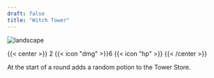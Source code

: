 ```yaml
---
draft: false
title: "Witch Tower"
---
```


![landscape](/images/towers/towerS_25.png)

{{< center >}}
2 {{< icon "dmg" >}}6 {{< icon "hp" >}}
{{< /center >}}

At the start of a round adds a random potion to the Tower Store.